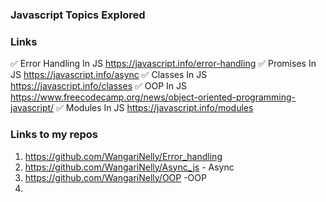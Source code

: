 ### Javascript Topics Explored

### Links

✅ Error Handling In JS https://javascript.info/error-handling
✅ Promises In JS https://javascript.info/async
✅ Classes In JS https://javascript.info/classes
✅ OOP In JS https://www.freecodecamp.org/news/object-oriented-programming-javascript/
✅ Modules In JS https://javascript.info/modules

### Links to my repos
1. https://github.com/WangariNelly/Error_handling
2. https://github.com/WangariNelly/Async_js - Async 
3. https://github.com/WangariNelly/OOP -OOP
4. 
